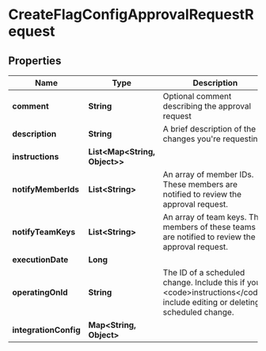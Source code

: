 

# CreateFlagConfigApprovalRequestRequest


## Properties

| Name | Type | Description | Notes |
|------------ | ------------- | ------------- | -------------|
|**comment** | **String** | Optional comment describing the approval request |  [optional] |
|**description** | **String** | A brief description of the changes you&#39;re requesting |  |
|**instructions** | **List&lt;Map&lt;String, Object&gt;&gt;** |  |  |
|**notifyMemberIds** | **List&lt;String&gt;** | An array of member IDs. These members are notified to review the approval request. |  [optional] |
|**notifyTeamKeys** | **List&lt;String&gt;** | An array of team keys. The members of these teams are notified to review the approval request. |  [optional] |
|**executionDate** | **Long** |  |  [optional] |
|**operatingOnId** | **String** | The ID of a scheduled change. Include this if your &lt;code&gt;instructions&lt;/code&gt; include editing or deleting a scheduled change. |  [optional] |
|**integrationConfig** | **Map&lt;String, Object&gt;** |  |  [optional] |



